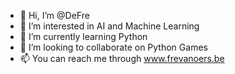 - 👋 Hi, I’m @DeFre
- 👀 I’m interested in AI and Machine Learning
- 🌱 I’m currently learning Python
- 💞️ I’m looking to collaborate on Python Games
- 📫 You can reach me through www.frevanoers.be

